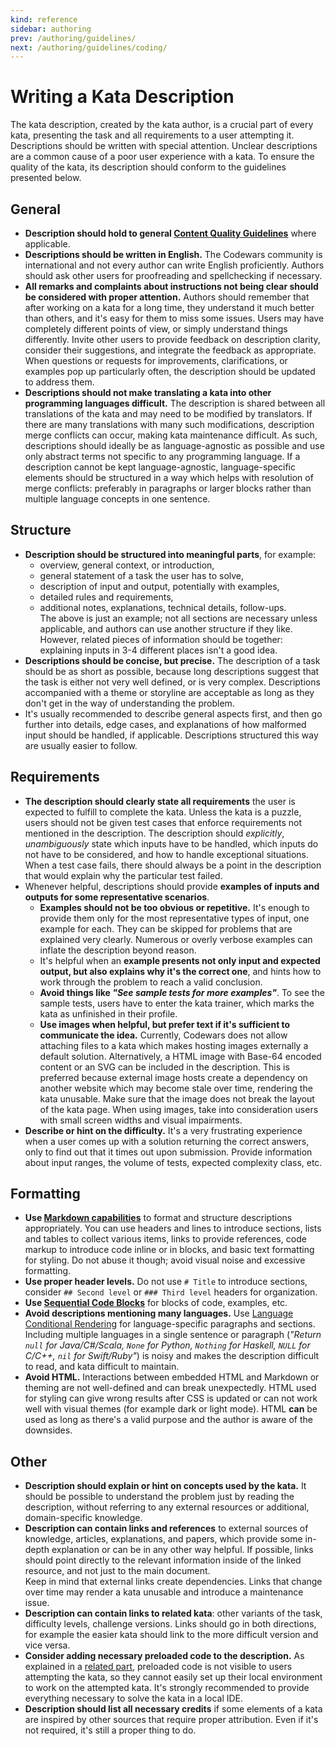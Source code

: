 ```yaml
---
kind: reference
sidebar: authoring
prev: /authoring/guidelines/
next: /authoring/guidelines/coding/
---
```


# Writing a Kata Description

The kata description, created by the kata author, is a crucial part of every kata, presenting the task and all requirements to a user attempting it. Descriptions should be written with special attention. Unclear descriptions are a common cause of a poor user experience with a kata. To ensure the quality of the kata, its description should conform to the guidelines presented below.


## General

- **Description should hold to general [Content Quality Guidelines][authoring-guidelines]** where applicable.
- **Descriptions should be written in English.** The Codewars community is international and not every author can write English proficiently. Authors should ask other users for proofreading and spellchecking if necessary.
- **All remarks and complaints about instructions not being clear should be considered with proper attention.** Authors should remember that after working on a kata for a long time, they understand it much better than others, and it's easy for them to miss some issues. Users may have completely different points of view, or simply understand things differently. Invite other users to provide feedback on description clarity, consider their suggestions, and integrate the feedback as appropriate.  
When questions or requests for improvements, clarifications, or examples pop up particularly often, the description should be updated to address them.
- **Descriptions should not make translating a kata into other programming languages difficult.** The description is shared between all translations of the kata and may need to be modified by translators. If there are many translations with many such modifications, description merge conflicts can occur, making kata maintenance difficult. As such, descriptions should ideally be as language-agnostic as possible and use only abstract terms not specific to any programming language. If a description cannot be kept language-agnostic, language-specific elements should be structured in a way which helps with resolution of merge conflicts: preferably in paragraphs or larger blocks rather than multiple language concepts in one sentence.


## Structure

- **Description should be structured into meaningful parts**, for example:
  - overview, general context, or introduction,
  - general statement of a task the user has to solve,
  - description of input and output, potentially with examples,
  - detailed rules and requirements,
  - additional notes, explanations, technical details, follow-ups.  
The above is just an example; not all sections are necessary unless applicable, and authors can use another structure if they like. However, related pieces of information should be together: explaining inputs in 3-4 different places isn't a good idea.
- **Descriptions should be concise, but precise.** The description of a task should be as short as possible, because long descriptions suggest that the task is either not very well defined, or is very complex. Descriptions accompanied with a theme or storyline are acceptable as long as they don't get in the way of understanding the problem.
- It's usually recommended to describe general aspects first, and then go further into details, edge cases, and explanations of how malformed input should be handled, if applicable. Descriptions structured this way are usually easier to follow.


## Requirements

- **The description should clearly state all requirements** the user is expected to fulfill to complete the kata. Unless the kata is a puzzle, users should not be given test cases that enforce requirements not mentioned in the description. The description should _explicitly_, _unambiguously_ state which inputs have to be handled, which inputs do not have to be considered, and how to handle exceptional situations. When a test case fails, there should always be a point in the description that would explain why the particular test failed.
- Whenever helpful, descriptions should provide **examples of inputs and outputs for some representative scenarios**.
  - **Examples should not be too obvious or repetitive.** It's enough to provide them only for the most representative types of input, one example for each. They can be skipped for problems that are explained very clearly. Numerous or overly verbose examples can inflate the description beyond reason.
  - It's helpful when an **example presents not only input and expected output, but also explains why it's the correct one**, and hints how to work through the problem to reach a valid conclusion.
  - **Avoid things like _"See sample tests for more examples"_**. To see the sample tests, users have to enter the kata trainer, which marks the kata as unfinished in their profile.
  - **Use images when helpful, but prefer text if it's sufficient to communicate the idea.** Currently, Codewars does not allow attaching files to a kata which makes hosting images externally a default solution. Alternatively, a HTML image with Base-64 encoded content or an SVG can be included in the description. This is preferred because external image hosts create a dependency on another website which may become stale over time, rendering the kata unusable. Make sure that the image does not break the layout of the kata page. When using images, take into consideration users with small screen widths and visual impairments.
- **Describe or hint on the difficulty.** It's a very frustrating experience when a user comes up with a solution returning the correct answers, only to find out that it times out upon submission. Provide information about input ranges, the volume of tests, expected complexity class, etc.


## Formatting

- **Use [Markdown capabilities][markdown-reference]** to format and structure descriptions appropriately. You can use headers and lines to introduce sections, lists and tables to collect various items, links to provide references, code markup to introduce code inline or in blocks, and basic text formatting for styling. Do not abuse it though; avoid visual noise and excessive formatting.
- **Use proper header levels.** Do not use `# Title` to introduce sections, consider `## Second level` or `### Third level` headers for organization.
- **Use [Sequential Code Blocks][sequential-code-blocks]** for blocks of code, examples, etc.
- **Avoid descriptions mentioning many languages.** Use [Language Conditional Rendering][conditional-rendering] for language-specific paragraphs and sections. Including multiple languages in a single sentence or paragraph (_"Return `null` for Java/C#/Scala, `None` for Python, `Nothing` for Haskell, `NULL` for C/C++, `nil` for Swift/Ruby"_) is noisy and makes the description difficult to read, and kata difficult to maintain.
- **Avoid HTML.** Interactions between embedded HTML and Markdown or theming are not well-defined and can break unexpectedly. HTML used for styling can give wrong results after CSS is updated or can not work well with visual themes (for example dark or light mode). HTML **can** be used as long as there's a valid purpose and the author is aware of the downsides.


## Other

- **Description should explain or hint on concepts used by the kata.** It should be possible to understand the problem just by reading the description, without referring to any external resources or additional, domain-specific knowledge.   
- **Description can contain links and references** to external sources of knowledge, articles, explanations, and papers, which provide some in-depth explanation or can be in any other way helpful. If possible, links should point directly to the relevant information inside of the linked resource, and not just to the main document.  
Keep in mind that external links create dependencies. Links that change over time may render a kata unusable and introduce a maintenance issue. 
- **Description can contain links to related kata**: other variants of the task, difficulty levels, challenge versions. Links should go in both directions, for example the easier kata should link to the more difficult version and vice versa.
- **Consider adding necessary preloaded code to the description.** As explained in a [related part][preloaded-accessibility], preloaded code is not visible to users attempting the kata, so they cannot easily set up their local environment to work on the attempted kata. It's strongly recommended to provide everything necessary to solve the kata in a local IDE.
- **Description should list all necessary credits** if some elements of a kata are inspired by other sources that require proper attribution. Even if it's not required, it's still a proper thing to do.

[authoring-guidelines]: /authoring/guidelines/
[preloaded-accessibility]: /authoring/guidelines/preloaded/#accessibility-of-preloaded-code
[markdown-reference]: /references/markdown/
[sequential-code-blocks]: /references/markdown/extensions/#sequential-code-blocks
[conditional-rendering]: /references/markdown/extensions/#conditional-rendering
